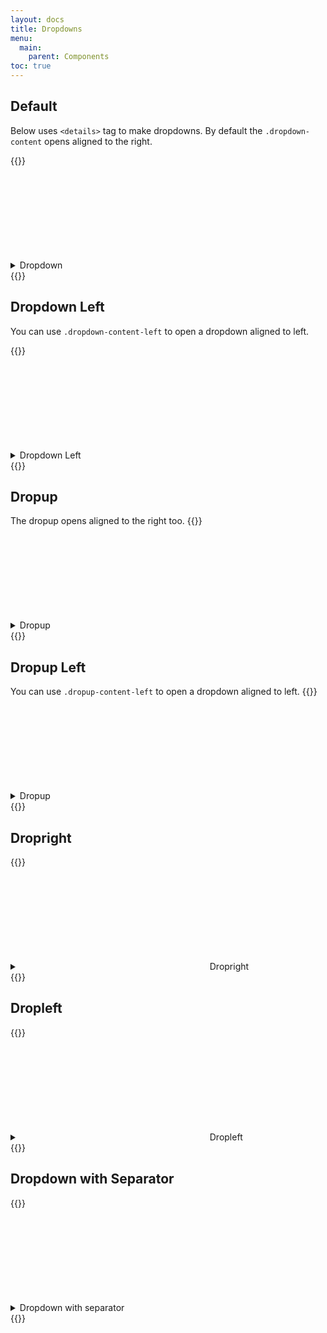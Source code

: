 ```yaml
---
layout: docs
title: Dropdowns
menu:
  main:
    parent: Components
toc: true
---
```


## Default

Below uses <code>&lt;details&gt;</code> tag to make dropdowns. By default the <code>.dropdown-content</code> opens aligned to the right.

{{<example>}}
<details class="dropdown">
  <summary class="btn">
    Dropdown
    <svg class="icon icon-right">
      <use xlink:href="/assets/icons/feather.svg#chevron-down"/>
    </svg>
  </summary>
  <ul class="dropdown-content">
    <li><a class="dropdown-item" href="#">First item</a></li>
    <li><a class="dropdown-item" href="#">Second item</a></li>
    <li><a class="dropdown-item" href="#">Third item</a></li>
  </ul>
</details>
{{</example>}}

## Dropdown Left

You can use <code>.dropdown-content-left</code> to open a dropdown aligned to left.

{{<example>}}
<details class="dropdown">
  <summary class="btn">
    Dropdown Left
    <svg class="icon icon-right">
      <use xlink:href="/assets/icons/feather.svg#chevron-down"/>
    </svg>
  </summary>
  <ul class="dropdown-content dropdown-content-left">
    <li><a class="dropdown-item" href="#">First item</a></li>
    <li><a class="dropdown-item" href="#">Second item</a></li>
    <li><a class="dropdown-item" href="#">Third item</a></li>
  </ul>
</details>
{{</example>}}

## Dropup
The dropup opens aligned to the right too.
{{<example>}}
<details class="dropdown">
  <summary class="btn">
    Dropup
    <svg class="icon icon-right">
      <use xlink:href="/assets/icons/feather.svg#chevron-up"/>
    </svg>
  </summary>
  <ul class="dropdown-content dropup-content">
    <li><a class="dropdown-item" href="#">First item</a></li>
    <li><a class="dropdown-item" href="#">Second item</a></li>
    <li><a class="dropdown-item" href="#">Third item</a></li>
  </ul>
</details>
{{</example>}}

## Dropup Left

You can use <code>.dropup-content-left</code> to open a dropdown aligned to left.
{{<example>}}
<details class="dropdown">
  <summary class="btn">
    Dropup
    <svg class="icon icon-right">
      <use xlink:href="/assets/icons/feather.svg#chevron-up"/>
    </svg>
  </summary>
  <ul class="dropdown-content dropup-content-left">
    <li><a class="dropdown-item" href="#">First item</a></li>
    <li><a class="dropdown-item" href="#">Second item</a></li>
    <li><a class="dropdown-item" href="#">Third item</a></li>
  </ul>
</details>
{{</example>}}

## Dropright

{{<example>}}
<details class="dropdown">
  <summary class="btn btn-clear">
    <svg class="icon">
      <use xlink:href="/assets/icons/feather.svg#help-circle"/>
    </svg>
    Dropright
  </summary>
  <div class="dropdown-content dropright-content">
    This dropdown open to the right.
  </div>
</details>
{{</example>}}

## Dropleft

{{<example>}}
<details class="dropdown">
  <summary class="btn btn-clear">
    <svg class="icon">
      <use xlink:href="/assets/icons/feather.svg#help-circle"/>
    </svg>
    Dropleft
  </summary>
  <div class="dropdown-content dropleft-content">
    This dropdown open to the left.
  </div>
</details>
{{</example>}}

## Dropdown with Separator

{{<example>}}
<details class="dropdown">
  <summary class="btn">
    Dropdown with separator
    <svg class="icon icon-right">
      <use xlink:href="/assets/icons/feather.svg#chevron-right"/>
    </svg>
  </summary>
  <ul class="dropdown-content">
    <li><a class="dropdown-item" href="#">First item</a></li>
    <li><a class="dropdown-item" href="#">Second item</a></li>
    <li><a class="dropdown-item" href="#">Third item</a></li>
    <li class="dropdown-item-separator"></li>
    <li><a class="dropdown-item" href="#">Fourth item</a></li>
  </ul>
</details>
{{</example>}}
